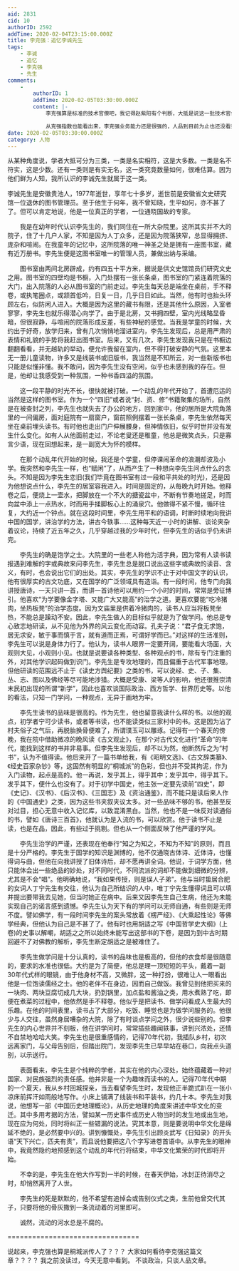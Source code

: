 ```yaml
---
aid: 2831
cid: 10
authorID: 2592
addTime: 2020-02-04T23:15:00.000Z
title: 李克强：追忆李诚先生
tags:
    - 李诚
    - 追忆
    - 李克强
    - 先生
comments:
    -
        authorID: 1
        addTime: 2020-02-05T03:30:00.000Z
        content: |-
            李克强算是标准的技术官僚吧，我记得赵紫阳有个判断，大抵是说这一批技术官僚能力不差，但难以突破。

            从克强指数也能看出来，李克强业务能力还是很强的，人品到目前为止也还没看到瑕疵，只是败军之将，无以言功。
date: 2020-02-05T03:30:00.000Z
category: 人物
---
```


从某种角度说，学者大抵可分为三类，一类是名实相符，这是大多数。一类是名不符实，这是少数。还有一类则是有实无名，这一类究竟数量如何，很难估算。因为他们鲜为人知，我所认识的李诚先生就属于这一类。

李诚先生是安徽贵池人，1977年逝世，享年七十多岁，逝世前是安徽省文史研究馆一位退休的图书管理员。至于他生于何年，我不曾知晓，生平如何，亦不甚了了。但可以肯定地说，他是一位真正的学者，一位通晓国故的专家。

　　我是在幼年时代认识李先生的，我们同住在一所大杂院里。这所其实并不大的院子，住了十几户人家，不知是因为人丁众多，还是因为院落狭窄，总显得拥挤、庞杂和喧闹。在我童年的记忆中，这所院落的唯一神圣之处是拥有一座图书室，藏有近万册书。李先生便是这图书室唯一的管理人员，兼做出纳与采编。

　　图书室由两间北房辟成，约有四五十平方米，据说是供文史馆馆员们研究文史之用。图书室的四壁均是书橱，入门处摆有一张长条桌，图书室的门紧连着院落的大门，出入院落的人必从图书室的门前走过。李先生每天总是端坐在桌前，手不释卷，或执笔圈点，或颔首低吟，日复一日，几乎日日如此。当然，他有时也抬头环顾左右，似防闲人进入。大概是因为这里的藏书有限，还是其他什么原因，入室者寥寥，李先生也就乐得潜心向学了。由于是北房，又书拥四壁，室内光线略显昏暗，但很寂静，与喧闹的院落形成反差，有些神秘的感觉。当我是学童的时候，大约出于好奇，放学归来，曾有几次悄悄地溜进室内，李先生发现后，总是用严肃的表情和礼貌的手势将我赶出图书室。后来，又有几次，李先生发现我只是在书橱边翻翻看看，并无越轨的举动，便允许我留在室内，但不得打破安静的气氛。这里本无一册儿童读物，许多又是线装书或旧版书，我当然是不知所云，对一些新版书也只能是似懂非懂。我不敢问，因为李先生没有空闲，似乎也未感到我的存在。但是，他却让我感受到一种氛围，一种书香四溢的氛围。

　　这一段平静的时光不长，很快就被打破。一个动乱的年代开始了，首遭厄运的当然是这样的图书室。作为一个“四旧”或者说“封、资、修”书籍聚集的场所，自然是在被查封之列，李先生也就失去了办公的地方，回到家中，他的居所是大院角落里的一间偏房，面对庭院有一扇窗户，窗前照例摆着一张长条桌，李先生依然每天坐在桌前埋头读书。有时他也走出门户伸展腰身，但神情依旧，似乎时世并没有发生什么变化。如有人从他面前走过，不论老叟还是稚童，他总是微笑点头，只是寡言少语，现在回想起来，是一副宽大为怀的模样。

　　在那个动乱年代开始的时候，我还是个学童，但停课闹革命的浪潮却波及小学。我突然和李先生一样，也“赋闲”了，从而产生了一种想向李先生问点什么的念头。不知是因为李先生恋旧(我们毕竟在图书室有过一段和平共处的时光)，还是因为他想说点什么，李先生的居室容我进入。时间是固定的，从每晚九时开始。他释卷之后，便烧上一壶水，把脚放在一个不大的搪瓷盆中，不断有节奏地搓足，时而向盆中添上一点热水，时而用手揉脚板心上的涌泉穴。他做得不紧不慢，循环往复，大约近一个钟点。就在这段时间里，李先生用平和的语调，时断时续地向我讲中国的国学，讲治学的方法，讲古今轶事……这种每天近一小时的讲解、谈论夹杂着议论，持续了近五年之久，几乎穿越过我的少年时代，但李先生的话似乎仍未讲完。

　　李先生的确是饱学之士。大院里的一些老人称他为活字典，因为常有人读书读报遇到难解的字或典故来问李先生，李先生总是脱口说出这些字或典故的读音、含义，有时，也会说出它们的出处。其实，李先生的学识不止于对中国文字的认识，他有很厚实的古文功底，又在国学的广泛领域具有造诣。有一段时间，他专门向我讲授唐诗，一天只讲一首，而讲一首诗他可以用约一个小时的时间，常常是旁征博引。他喜欢“为学要像金字塔、又能广大又能高”的治学之道。更喜欢要能“吃冷猪肉，坐热板凳”的治学态度。因为文庙里是供着冷猪肉的，读书人应当将板凳坐热，不能总是躁动不安。因此，李先生做人的目标似乎就是为了做学问。他总是专心致志地研读，从不见他为外界的风云变化而动容。孔夫子说：“君子食无求饱，居无求安，敏于事而慎于言，就有道而正焉，可谓好学而已。”对这样的生活准则，李先生可以说是身体力行了。他认为，读书人眼界一定要开阔，要能看大场面，大观则大见，小观则小见。也就是说要读各种类型、各种观点的书，除有专门注重的外，对其他学识起码做到识门。李先生是专攻地理的，而且偏重于古代军事地理。但他研读的范围远不止于《读史方舆纪要》之类的书，可以说经、史、子、集、丛、志、图以及佛经等尽可能地涉猎。大概是受康、梁等人的影响，他还很推崇清末民初出现的所谓“新学”，因此也喜欢谈国际政治、西方哲学、世界历史等。以他的看法，只知一门学问，一种观点，无异于画地为牢。

　　李先生读书的品味是很高的。作为先生，他也留意我读什么样的书。以他的观点，初学者宁可少读书，或者等书读，也不能读类似三家村中的书。这是因为沾了村夫俗子之气后，再脱胎换骨便难了，所谓璞玉可以雕琢。记得有一个春天的傍晚，我在院中借助微凉的晚风读《古文观止》，在那个对古代文化进行“革命”的年代，能找到这样的书并非易事。但李先生发现后，却不以为然，他断然斥之为“村书”，认为不值得读。他后来开了一篇书单给我，有《昭明文选》、《古文辞类纂》、《经史百家杂钞》等，这固然有明显的“桐城派”的色彩，但也并不受其拘泥，作为入门读物，起点是高的。他一再说，发乎其上，得乎其中；发乎其中，得乎其下。发乎其下，便什么也没有了。对于初学中国史，他主张一定要先读前“四史”，即《史记》、《汉书》、《后汉书》、《三国志》及《资治通鉴》，而不能只是读后来人作的《中国通史》之类，因为这些书夹叙夹议太多。对一些品味不够的书，他甚至反对过目，担心无意中收入记忆库，以致混淆黑白。当然，他也不是一味反对读通俗的书，譬如《唐诗三百首》，他就认为是入流的书，可以欣赏。他于读书不止是读，也是在品，因此，有些过于挑剔。但也从一个侧面反映了他严谨的学风。

　　李先生治学的严谨，还表现在他奉行“知之为知之，不知为不知”的原则，而且是十分严格的。李先生于国学的知识是渊博的，他不仅通晓古体诗、近体诗，也懂得词与曲，但他在向我讲授了旧体诗后，却不愿再讲全词。他说，于词学方面，他只能体会出一些绝品的妙处，对不同时代，不同流派的词却不能做到细微的分辨，尤其是不会“唱”。他明确地说，“我如果传授，则是误人子弟”。他与当时蛰居合肥的女词人丁宁先生有交往，他认为自己所结识的人中，唯丁宁先生懂得词且可以填并提出要带我去见她，但当时她正在病中。后来又因李先生自己生病，他还为未能实现自己的诺言感到遗憾。李先生认为天下有的学问可以无师自通，有些则是无师不度。譬如佛学，有一段时间李先生的案头常放着《楞严经》、《大乘起性论》等佛学经典，但他认为自己是不甚了了。他有时也用胡适之写《中国哲学史大纲》(上卷)的史事以解嘲，胡适之之所以始终未能写出这部书的下卷，是因为到中古时期回避不了对佛教的解析，李先生断定胡适之是被难住了。

　　李先生做学问是十分认真的，读书的品味也是极高的，但他的衣食却是很随意的，要求的水准也很低。大约是为了简便，他总是理一顶短短的平头，戴着一副30年代式样的眼镜，由于他身材不高，又微胖，这一种打扮，很难让人一眼看出他是一位饱读儒经之士。他的老伴不在身边，因而自己做饭。我曾见到他把买来的一块肉、两块豆腐切成几大块，扔到锅里，加点盐和酱油之类，用水煮熟了吃，即便在煮菜的过程中，他依然是手不释卷。他似乎是把读书、做学问看成人生最大的乐趣。在他的时间表里，读书占了大部分，吃饭、睡觉也是为做学问服务的。他很少与人交往，虽然身居嘈杂的大院，除了有时谈点学问之外，很少说些别的。但李先生的内心世界并不刻板，他在讲学问时，常常插些趣闻轶事，讲到兴浓处，还情不自禁地哈哈大笑。李先生也是很重感情的，记得70年代初，我插队乡村，初次远离家门，与父母告别后，但踏出院门，发现李先生已早早站在巷口，向我点头道别，以示送行。

　　表面看来，李先生是个纯粹的学者，其实在他的内心深处，始终蕴藏着一种对国家、对民族强烈的责任感。他并非是一个为趣味而读书的人。记得70年代中期的一个夏天，我从乡村回城探亲，当去看望李先生时，发现他正半跪式趴在一张小凉床前挥汗如雨般地写作。小床上铺满了线装书和平装书，约几十本。李先生对我说，他想写一部《中国历史地理概论》，从历史地理的角度来讲述中华文化的变迁。其中多用考据的方法，譬如某一历史事件或历史人物当时的发生地或出生地，现在应为何处，同时将纠正一些错漏的说法。究其本意，则是要说明中华文化是绵延不绝的，是必然要中兴的。讲到慷慨处，李先生引出顾炎武写《日知录》的开头语“天下兴亡，匹夫有责”，而且说他要把这八个字写进卷首语中。从李先生的眼神中，我竟然隐约地预感到这个动乱的年代行将结束，中华文化繁荣的时代即将开始。

　　不幸的是，李先生在他大作写到一半的时候，在春天伊始，冰封正待消尽之时，却悄然离开了人世。

　　李先生的死是默默的，他不希望有追悼会或告别仪式之类，生前他曾交代其子，只要将他的骨灰撒到一条流动着的河里即可。

　　诚然，流动的河水总是不腐的。

\================================

说起来，李克强也算是桐城派传人了？？？ 大家如何看待李克强这篇文章？？？？ 我之前没读过，今天无意中看到。 不谈政治，只谈人品文章。

